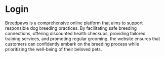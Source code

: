 # Login
 Breedpaws is a comprehensive online platform that aims to support responsible dog breeding practices. By facilitating safe breeding connections, offering discounted health checkups, providing tailored training services, and promoting regular grooming, the website ensures that customers can confidently embark on the breeding process while prioritizing the well-being of their beloved pets.

